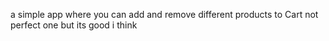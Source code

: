 a simple app where you can add and remove different products to Cart not perfect one but its good i think
